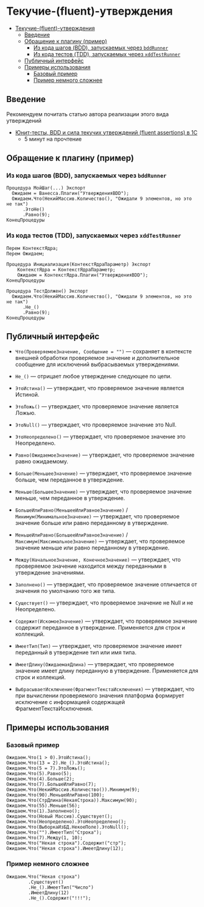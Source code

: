 <a id="markdown-текучие-fluent-утверждения" name="текучие-fluent-утверждения"></a>
# Текучие-(fluent)-утверждения

<!-- TOC -->

- [Текучие-(fluent)-утверждения](#текучие-fluent-утверждения)
  - [Введение](#введение)
  - [Обращение к плагину (пример)](#обращение-к-плагину-пример)
    - [Из кода шагов (BDD), запускаемых через `bddRunner`](#из-кода-шагов-bdd-запускаемых-через-bddrunner)
    - [Из кода тестов (TDD), запускаемых через `xddTestRunner`](#из-кода-тестов-tdd-запускаемых-через-xddtestrunner)
  - [Публичный интерфейс](#публичный-интерфейс)
  - [Примеры использования](#примеры-использования)
    - [Базовый пример](#базовый-пример)
    - [Пример немного сложнее](#пример-немного-сложнее)

<!-- /TOC -->

<a id="markdown-введение" name="введение"></a>
## Введение

Рекомендуем почитать статью автора реализации этого вида утверждений
- [Юнит-тесты, BDD и сила текучих утверждений (fluent assertions) в 1С](http://habrahabr.ru/post/260013/)
  - 5 минут на прочтение

<a id="markdown-обращение-к-плагину-пример" name="обращение-к-плагину-пример"></a>
## Обращение к плагину (пример)

<a id="markdown-из-кода-шагов-bdd-запускаемых-через-bddrunner" name="из-кода-шагов-bdd-запускаемых-через-bddrunner"></a>
### Из кода шагов (BDD), запускаемых через `bddRunner`

```bsl
Процедура МойШаг(...) Экспорт
  Ожидаем = Ванесса.Плагин("УтвержденияBDD");
  Ожидаем.Что(НекийМассив.Количество(), "Ожидали 9 элементов, но это не так")
      .ЭтоНе()
      .Равно(9);
КонецПроцедуры
```

<a id="markdown-из-кода-тестов-tdd-запускаемых-через-xddtestrunner" name="из-кода-тестов-tdd-запускаемых-через-xddtestrunner"></a>
### Из кода тестов (TDD), запускаемых через `xddTestRunner`

```bsl
Перем КонтекстЯдра;
Перем Ожидаем;

Процедура Инициализация(КонтекстЯдраПараметр) Экспорт
	КонтекстЯдра = КонтекстЯдраПараметр;
	Ожидаем = КонтекстЯдра.Плагин("УтвержденияBDD");
КонецПроцедуры

Процедура ТестДолжен() Экспорт
  Ожидаем.Что(НекийМассив.Количество(), "Ожидали 9 элементов, но это не так")
      .Не_()
      .Равно(9);
КонецПроцедуры
```

<a id="markdown-публичный-интерфейс" name="публичный-интерфейс"></a>
## Публичный интерфейс

- `Что(ПроверяемоеЗначение, Сообщение = "")` — сохраняет в контексте внешней обработки проверяемое значение и дополнительное сообщение для исключений выбрасываемых утверждениями.

- `Не_()` — отрицает любое утверждение следующее по цепи.

- `ЭтоИстина()` — утверждает, что проверяемое значение является Истиной.

- `ЭтоЛожь()` — утверждает, что проверяемое значение является Ложью.

- `ЭтоNull()` — утверждает, что проверяемое значение это Null.

- `ЭтоНеопределено()` — утверждает, что проверяемое значение это Неопределено.

- `Равно(ОжидаемоеЗначение)` — утверждает, что проверяемое значение равно ожидаемому.

- `Больше(МеньшееЗначение)` — утверждает, что проверяемое значение больше, чем переданное в утверждение.

- `Меньше(БольшееЗначение)` — утверждает, что проверяемое значение меньше, чем переданное в утверждение.

- `БольшеИлиРавно(МеньшееИлиРавноеЗначение)` / `Минимум(МинимальноеЗначение)` — утверждает, что проверяемое значение больше или равно переданному в утверждение.

- `МеньшеИлиРавно(БольшееИлиРавноеЗначение)` / `Максимум(МаксимальноеЗначение)` — утверждает, что проверяемое значение меньше или равно переданному в утверждение.

- `Между(НачальноеЗначение, КонечноеЗначение)` — утверждает, что проверяемое значение находится между переданными в утверждение значениями.

- `Заполнено()` — утверждает, что проверяемое значение отличается от значения по умолчанию того же типа.

- `Существует()` — утверждает, что проверяемое значение не Null и не Неопределено.

- `Содержит(ИскомоеЗначение)` — утверждает, что проверяемое значение содержит переданное в утверждение. Применяется для строк и коллекций.

- `ИмеетТип(Тип)` — утверждает, что проверяемое значение имеет переданный в утверждение тип или имя типа.

- `ИмеетДлину(ОжидаемаяДлина)` — утверждает, что проверяемое значение имеет длину переданную в утверждение. Применяется для строк и коллекций.

- `ВыбрасываетИсключение(ФрагментТекстаИсключения)` — утверждает, что при вычислении проверяемого значения платформа формирует исключение с информацией содержащей ФрагментТекстаИсключения.

<a id="markdown-примеры-использования" name="примеры-использования"></a>
## Примеры использования

<a id="markdown-базовый-пример" name="базовый-пример"></a>
### Базовый пример

```bsl
Ожидаем.Что(1 > 0).ЭтоИстина();
Ожидаем.Что(13 = 2).Не_().ЭтоИстина();
Ожидаем.Что(5 = 7).ЭтоЛожь();
Ожидаем.Что(5).Равно(5);
Ожидаем.Что(4).Больше(2);
Ожидаем.Что(7).БольшеИлиРавно(7);
Ожидаем.Что(НекийМассив.Количество()).Минимум(9);
Ожидаем.Что(90).МеньшеИлиРавно(100);
Ожидаем.Что(СтрДлина(НекаяСтрока)).Максимум(90);
Ожидаем.Что(55).Меньше(56);
Ожидаем.Что(1).Заполнено();
Ожидаем.Что(Новый Массив).Существует();
Ожидаем.Что(Неопределено).ЭтоНеопределено();
Ожидаем.Что(ВыборкаИзБД.НекоеПоле).ЭтоNull();
Ожидаем.Что("").ИмеетТип("Строка");
Ожидаем.Что(7).Между(1, 10);
Ожидаем.Что("Некая строка").Содержит("стр");
Ожидаем.Что("Некая строка").ИмеетДлину(12);
```

<a id="markdown-пример-немного-сложнее" name="пример-немного-сложнее"></a>
### Пример немного сложнее

```bsl
Ожидаем.Что("Некая строка")
		.Существует()
		.Не_().ИмеетТип("Число")
		.ИмеетДлину(12)
		.Не_().Содержит("!!!");
```
